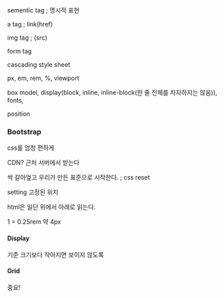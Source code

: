 sementic tag ; 명시적 표현 

a tag ; link(href)

img tag ; (src)

form tag

cascading style sheet

px, em, rem, %, viewport 

box model, display(block, inline, inline-block(한 줄 전체를 차지하지는 않음)), fonts,

position 



### Bootstrap

css를 엄청 편하게  

CDN? 근처 서버에서 받는다

싹 갈아엎고 우리가 만든 표준으로 시작한다. ; css reset 

setting 고정된 위치

  html은 일단 위에서 아래로 읽는다.

1 = 0.25rem 약 4px



#### Display

기준 크기보다 작아지면 보이지 않도록



#### Grid

중요! 